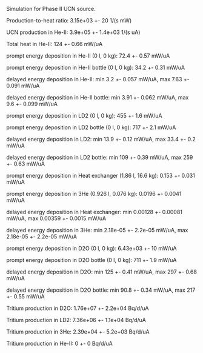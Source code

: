 Simulation for Phase II UCN source.

Production-to-heat ratio:
3.15e+03 +- 20 1/(s mW)

UCN production in He-II:
3.9e+05 +- 1.4e+03 1/(s uA)

Total heat in He-II:
124 +- 0.66 mW/uA

prompt energy deposition in He-II (0 l, 0 kg):
72.4 +- 0.57 mW/uA

prompt energy deposition in He-II bottle (0 l, 0 kg):
34.2 +- 0.31 mW/uA

delayed energy deposition in He-II:
min 3.2 +- 0.057 mW/uA, max 7.63 +- 0.091 mW/uA

delayed energy deposition in He-II bottle:
min 3.91 +- 0.062 mW/uA, max 9.6 +- 0.099 mW/uA

prompt energy deposition in LD2 (0 l, 0 kg):
455 +- 1.6 mW/uA

prompt energy deposition in LD2 bottle (0 l, 0 kg):
717 +- 2.1 mW/uA

delayed energy deposition in LD2:
min 13.9 +- 0.12 mW/uA, max 33.4 +- 0.2 mW/uA

delayed energy deposition in LD2 bottle:
min 109 +- 0.39 mW/uA, max 259 +- 0.63 mW/uA

prompt energy deposition in Heat exchanger (1.86 l, 16.6 kg):
0.153 +- 0.031 mW/uA

prompt energy deposition in 3He (0.926 l, 0.076 kg):
0.0196 +- 0.0041 mW/uA

delayed energy deposition in Heat exchanger:
min 0.00128 +- 0.00081 mW/uA, max 0.00359 +- 0.0015 mW/uA

delayed energy deposition in 3He:
min 2.18e-05 +- 2.2e-05 mW/uA, max 2.18e-05 +- 2.2e-05 mW/uA

prompt energy deposition in D2O (0 l, 0 kg):
6.43e+03 +- 10 mW/uA

prompt energy deposition in D2O bottle (0 l, 0 kg):
711 +- 1.9 mW/uA

delayed energy deposition in D2O:
min 125 +- 0.41 mW/uA, max 297 +- 0.68 mW/uA

delayed energy deposition in D2O bottle:
min 90.8 +- 0.34 mW/uA, max 217 +- 0.55 mW/uA

Tritium production in D2O:
1.76e+07 +- 2.2e+04 Bq/d/uA

Tritium production in LD2:
7.36e+06 +- 1.1e+04 Bq/d/uA

Tritium production in 3He:
2.39e+04 +- 5.2e+03 Bq/d/uA

Tritium production in He-II:
0 +- 0 Bq/d/uA

